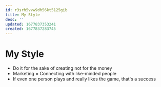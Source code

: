 ```yaml
---
id: r3srh5vvw9dh56kt5125gib
title: My Style
desc: ''
updated: 1677837353241
created: 1677837283745
---
```

# My Style

- Do it for the sake of creating not for the money
- Marketing = Connecting with like-minded people
- If even one person plays and really likes the game, that's a success
